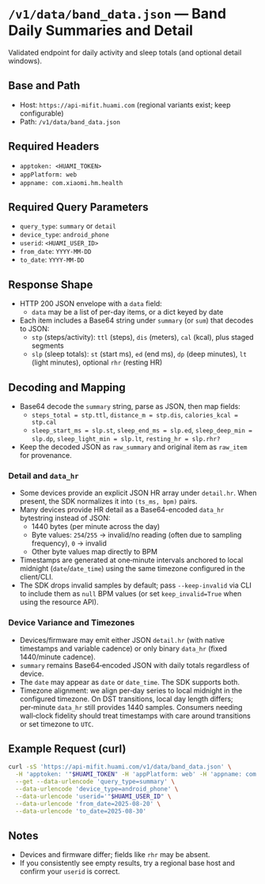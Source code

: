 # `/v1/data/band_data.json` — Band Daily Summaries and Detail

Validated endpoint for daily activity and sleep totals (and optional detail windows).

## Base and Path
- Host: `https://api-mifit.huami.com` (regional variants exist; keep configurable)
- Path: `/v1/data/band_data.json`

## Required Headers
- `apptoken: <HUAMI_TOKEN>`
- `appPlatform: web`
- `appname: com.xiaomi.hm.health`

## Required Query Parameters
- `query_type`: `summary` or `detail`
- `device_type`: `android_phone`
- `userid`: `<HUAMI_USER_ID>`
- `from_date`: `YYYY-MM-DD`
- `to_date`: `YYYY-MM-DD`

## Response Shape
- HTTP 200 JSON envelope with a `data` field:
  - `data` may be a list of per-day items, or a dict keyed by date
- Each item includes a Base64 string under `summary` (or `sum`) that decodes to JSON:
  - `stp` (steps/activity): `ttl` (steps), `dis` (meters), `cal` (kcal), plus staged segments
  - `slp` (sleep totals): `st` (start ms), `ed` (end ms), `dp` (deep minutes), `lt` (light minutes), optional `rhr` (resting HR)

## Decoding and Mapping
- Base64 decode the `summary` string, parse as JSON, then map fields:
  - `steps_total = stp.ttl`, `distance_m = stp.dis`, `calories_kcal = stp.cal`
  - `sleep_start_ms = slp.st`, `sleep_end_ms = slp.ed`, `sleep_deep_min = slp.dp`, `sleep_light_min = slp.lt`, `resting_hr = slp.rhr?`
- Keep the decoded JSON as `raw_summary` and original item as `raw_item` for provenance.

### Detail and `data_hr`
- Some devices provide an explicit JSON HR array under `detail.hr`. When present, the SDK normalizes it into `(ts_ms, bpm)` pairs.
- Many devices provide HR detail as a Base64-encoded `data_hr` bytestring instead of JSON:
  - 1440 bytes (per minute across the day)
  - Byte values: `254`/`255` → invalid/no reading (often due to sampling frequency), `0` → invalid
  - Other byte values map directly to BPM
- Timestamps are generated at one‑minute intervals anchored to local midnight (`date`/`date_time`) using the same timezone configured in the client/CLI.
- The SDK drops invalid samples by default; pass `--keep-invalid` via CLI to include them as `null` BPM values (or set `keep_invalid=True` when using the resource API).

### Device Variance and Timezones
- Devices/firmware may emit either JSON `detail.hr` (with native timestamps and variable cadence) or only binary `data_hr` (fixed 1440/minute cadence).
- `summary` remains Base64‑encoded JSON with daily totals regardless of device.
- The `date` may appear as `date` or `date_time`. The SDK supports both.
- Timezone alignment: we align per‑day series to local midnight in the configured timezone. On DST transitions, local day length differs; per‑minute `data_hr` still provides 1440 samples. Consumers needing wall‑clock fidelity should treat timestamps with care around transitions or set timezone to `UTC`.

## Example Request (curl)
```bash
curl -sS 'https://api-mifit.huami.com/v1/data/band_data.json' \
  -H 'apptoken: '"$HUAMI_TOKEN" -H 'appPlatform: web' -H 'appname: com.xiaomi.hm.health' \
  --get --data-urlencode 'query_type=summary' \
  --data-urlencode 'device_type=android_phone' \
  --data-urlencode 'userid='"$HUAMI_USER_ID" \
  --data-urlencode 'from_date=2025-08-20' \
  --data-urlencode 'to_date=2025-08-30'
```

## Notes
- Devices and firmware differ; fields like `rhr` may be absent.
- If you consistently see empty results, try a regional base host and confirm your `userid` is correct.
